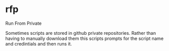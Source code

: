 rfp
===

Run From Private

Sometimes scripts are stored in github private repositories. Rather than having to manually download them this scripts prompts for the script name and credintials and then runs it.

